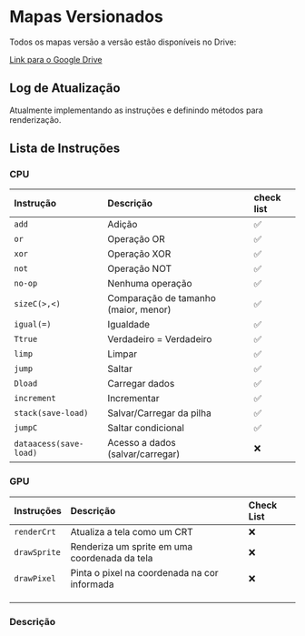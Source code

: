 # Mapas Versionados

Todos os mapas versão a versão estão disponíveis no Drive:

[Link para o Google Drive](https://drive.google.com/drive/folders/1Ebdu63KJPf-L2AKmwXlmZI4NaxptC99T?usp=sharing)

## Log de Atualização

Atualmente implementando as instruções e definindo métodos para renderização.

## Lista de Instruções

### CPU

| Instrução | Descrição                                  | check list |
| :-------- | :----------------------------------------- | :------------ |
| `add`     | Adição                                     | ✅            |
| `or`      | Operação OR                                | ✅            |
| `xor`     | Operação XOR                               | ✅            |
| `not`     | Operação NOT                               | ✅            |
| `no-op`   | Nenhuma operação                           | ✅            |
| `sizeC(>,<)` | Comparação de tamanho (maior, menor)     | ✅            |
| `igual(=)`| Igualdade                                  | ✅            |
| `Ttrue`   | Verdadeiro = Verdadeiro                    | ✅            |
| `limp`    | Limpar                                     | ✅            |
| `jump`    | Saltar                                     | ✅            |
| `Dload`   | Carregar dados                             | ✅            |
| `increment` | Incrementar                                | ✅            |
| `stack(save-load)` | Salvar/Carregar da pilha                 | ✅            |
| `jumpC`   | Saltar condicional                         | ✅            |
| `dataacess(save-load)` | Acesso a dados (salvar/carregar)       | ❌            |

### GPU

| Instruções  | Descrição                                       | Check List |
| :---------- | :---------------------------------------------- | :--------- |
| `renderCrt` | Atualiza a tela como um CRT                    | ❌         |
| `drawSprite`| Renderiza um sprite em uma coordenada da tela | ❌         |
| `drawPixel` | Pinta o pixel na coordenada na cor informada   | ❌         |
|             |                                                 |            |
|             |                                                 |            |
|             |                                                 |            |

### Descrição